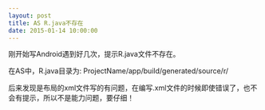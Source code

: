 ```yaml
---
layout: post
title: AS R.java不存在
date: 2015-01-14 10:00:00
---
```


刚开始写Android遇到好几次，提示R.java文件不存在。

在AS中，R.java目录为: ProjectName/app/build/generated/source/r/

后来发现是布局的xml文件写的有问题，在编写.xml文件的时候即使错误了，也不会有提示，所以不是能力问题，要仔细！